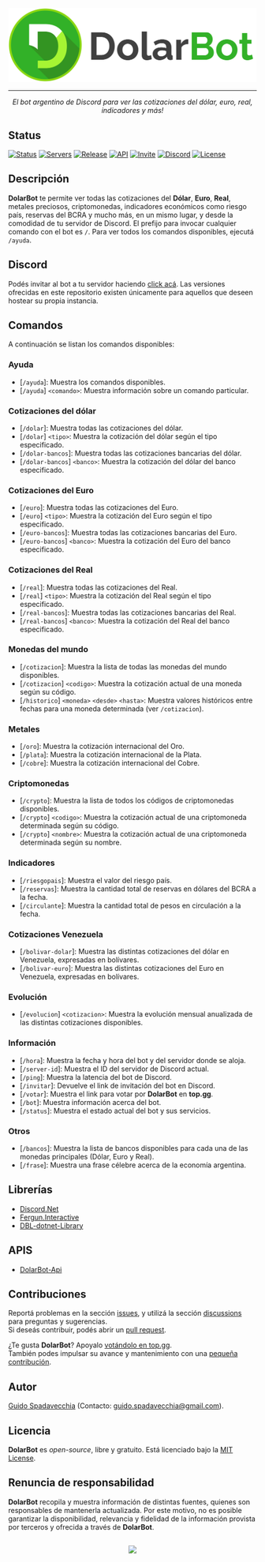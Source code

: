 <p align="center">
  <img src="https://github.com/guidospadavecchia/DolarBot/blob/master/design/images/dolarbot-logo-title.png" width="600px">
</p>

*** 
<p align="center">
<i>El bot argentino de Discord para ver las cotizaciones del dólar, euro, real, indicadores y más!</i>  
</p>  

## Status
[![Status](https://top.gg/api/widget/status/752669185053818941.svg)](https://top.gg/bot/752669185053818941)
[![Servers](https://top.gg/api/widget/servers/752669185053818941.svg)](https://top.gg/bot/752669185053818941)
[![Release](https://img.shields.io/github/v/release/guidospadavecchia/DolarBot?&label=version&style=flat-square)](https://github.com/guidospadavecchia/DolarBot/releases/latest)
[![API](https://img.shields.io/github/package-json/v/guidospadavecchia/DolarBot-Api?color=teal&label=api&style=flat-square)](https://dolarbot-api.herokuapp.com/)
[![Invite](https://img.shields.io/badge/Discord-invitar-7289DA)](https://discord.com/api/oauth2/authorize?client_id=752669185053818941&permissions=321600&scope=bot)
[![Discord](https://img.shields.io/discord/752312522769694780?color=7289DA&label=Support%20Server&style=flat-square)](https://discord.gg/tCkbjuM)
[![License](https://img.shields.io/github/license/guidospadavecchia/DolarBot?color=orange&style=flat-square)](https://github.com/guidospadavecchia/DolarBot/blob/master/LICENSE)  

## Descripción  
**DolarBot** te permite ver todas las cotizaciones del **Dólar**, **Euro**, **Real**, metales preciosos, criptomonedas, indicadores económicos como riesgo país, reservas del BCRA y mucho más, en un mismo lugar, y desde la comodidad de tu servidor de Discord. El prefijo para invocar cualquier comando con el bot es `/`. Para ver todos los comandos disponibles, ejecutá `/ayuda`.

## Discord
Podés invitar al bot a tu servidor haciendo [click acá](https://discord.com/api/oauth2/authorize?client_id=752669185053818941&permissions=321600&scope=bot). Las versiones ofrecidas en este repositorio existen únicamente para aquellos que deseen hostear su propia instancia.

## Comandos
A continuación se listan los comandos disponibles:

### Ayuda
- \[`/ayuda`]: Muestra los comandos disponibles.  
- \[`/ayuda`] `<comando>`: Muestra información sobre un comando particular.  

### Cotizaciones del dólar
- \[`/dolar`]: Muestra todas las cotizaciones del dólar.  
- \[`/dolar`] `<tipo>`: Muestra la cotización del dólar según el tipo especificado.  
- \[`/dolar-bancos`]: Muestra todas las cotizaciones bancarias del dólar.  
- \[`/dolar-bancos`] `<banco>`: Muestra la cotización del dólar del banco especificado.  

### Cotizaciones del Euro
- \[`/euro`]: Muestra todas las cotizaciones del Euro.  
- \[`/euro`] `<tipo>`: Muestra la cotización del Euro según el tipo especificado.  
- \[`/euro-bancos`]: Muestra todas las cotizaciones bancarias del Euro.  
- \[`/euro-bancos`] `<banco>`: Muestra la cotización del Euro del banco especificado. 

### Cotizaciones del Real
- \[`/real`]: Muestra todas las cotizaciones del Real.  
- \[`/real`] `<tipo>`: Muestra la cotización del Real según el tipo especificado.  
- \[`/real-bancos`]: Muestra todas las cotizaciones bancarias del Real.  
- \[`/real-bancos`] `<banco>`: Muestra la cotización del Real del banco especificado. 

### Monedas del mundo
- \[`/cotizacion`]: Muestra la lista de todas las monedas del mundo disponibles.  
- \[`/cotizacion`] `<codigo>`: Muestra la cotización actual de una moneda según su código.  
- \[`/historico`] `<moneda>` `<desde>` `<hasta>`: Muestra valores históricos entre fechas para una moneda determinada (ver `/cotizacion`).  

### Metales
- \[`/oro`]: Muestra la cotización internacional del Oro.  
- \[`/plata`]: Muestra la cotización internacional de la Plata.  
- \[`/cobre`]: Muestra la cotización internacional del Cobre.  

### Criptomonedas
- \[`/crypto`]: Muestra la lista de todos los códigos de criptomonedas disponibles.  
- \[`/crypto`] `<codigo>`: Muestra la cotización actual de una criptomoneda determinada según su código.  
- \[`/crypto`] `<nombre>`: Muestra la cotización actual de una criptomoneda determinada según su nombre.  

### Indicadores
- \[`/riesgopais`]: Muestra el valor del riesgo país.  
- \[`/reservas`]: Muestra la cantidad total de reservas en dólares del BCRA a la fecha.  
- \[`/circulante`]: Muestra la cantidad total de pesos en circulación a la fecha.  

### Cotizaciones Venezuela
- \[`/bolivar-dolar`]: Muestra las distintas cotizaciones del dólar en Venezuela, expresadas en bolívares.  
- \[`/bolivar-euro`]: Muestra las distintas cotizaciones del Euro en Venezuela, expresadas en bolívares.  

### Evolución
- \[`/evolucion`] `<cotizacion>`: Muestra la evolución mensual anualizada de las distintas cotizaciones disponibles.

### Información
- \[`/hora`]: Muestra la fecha y hora del bot y del servidor donde se aloja.  
- \[`/server-id`]: Muestra el ID del servidor de Discord actual.  
- \[`/ping`]: Muestra la latencia del bot de Discord.  
- \[`/invitar`]: Devuelve el link de invitación del bot en Discord.  
- \[`/votar`]: Muestra el link para votar por **DolarBot** en **top.gg**.  
- \[`/bot`]: Muestra información acerca del bot.  
- \[`/status`]: Muestra el estado actual del bot y sus servicios.  

### Otros
- \[`/bancos`]: Muestra la lista de bancos disponibles para cada una de las monedas principales (Dólar, Euro y Real).  
- \[`/frase`]: Muestra una frase célebre acerca de la economía argentina.  

## Librerías
- [Discord.Net](https://github.com/discord-net/Discord.Net)
- [Fergun.Interactive](https://github.com/d4n3436/Fergun.Interactive)
- [DBL-dotnet-Library](https://github.com/top-gg/dotnet-sdk)

## APIS
- [DolarBot-Api](https://github.com/guidospadavecchia/DolarBot-Api)

## Contribuciones
Reportá problemas en la sección [issues](https://github.com/guidospadavecchia/DolarBot/issues), y utilizá la sección [discussions](https://github.com/guidospadavecchia/DolarBot/discussions) para preguntas y sugerencias.  
Si deseás contribuir, podés abrir un [pull request](https://github.com/guidospadavecchia/DolarBot/pulls).  

¿Te gusta **DolarBot**? Apoyalo [votándolo en top.gg](https://top.gg/bot/752669185053818941/vote).  
También podes impulsar su avance y mantenimiento con una [pequeña contribución](http://paypal.me/guidospadavecchia).

## Autor
[Guido Spadavecchia](https://github.com/guidospadavecchia) (Contacto: guido.spadavecchia@gmail.com).  

## Licencia
**DolarBot** es *open-source*, libre y gratuito. Está licenciado bajo la [MIT License](https://github.com/guidospadavecchia/DolarBot/blob/master/LICENSE).  

## Renuncia de responsabilidad
**DolarBot** recopila y muestra información de distintas fuentes, quienes son responsables de mantenerla actualizada. Por este motivo, no es posible garantizar la disponibilidad, relevancia y fidelidad de la información provista por terceros y ofrecida a través de **DolarBot**.

## 
<p align="center">
  <img src="http://ForTheBadge.com/images/badges/built-with-love.svg">
</p>
